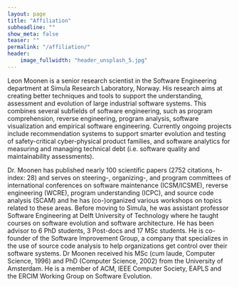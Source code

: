 ```yaml
---
layout: page
title: "Affiliation"
subheadline: ""
show_meta: false
teaser: ""
permalink: "/affiliation/"
header:
    image_fullwidth: "header_unsplash_5.jpg"
---
```


Leon Moonen is a senior research scientist in the Software Engineering department at Simula Research Laboratory, Norway. His research aims at creating better techniques and tools to support the understanding, assessment and evolution of large industrial software systems. This combines several subfields of software engineering, such as program comprehension, reverse engineering, program analysis, software visualization and empirical software engineering. Currently ongoing projects include recommendation systems to support smarter evolution and testing of safety-critical cyber-physical product families, and software analytics for measuring and managing technical debt (i.e. software quality and maintainability assessments).

Dr. Moonen has published nearly 100 scientific papers (2752 citations, h-index: 28) and serves on steering-, organizing-, and program committees of international conferences on software maintenance (ICSM/ICSME), reverse engineering (WCRE), program understanding (ICPC), and source code analysis (SCAM) and he has (co-)organized various workshops on topics related to these areas. Before moving to Simula, he was assistant professor Software Engineering at Delft University of Technology where he taught courses on software evolution and software architecture. He has been advisor to 6 PhD students, 3 Post-docs and 17 MSc students. He is co-founder of the Software Improvement Group, a company that specializes in the use of source code analysis to help organizations get control over their software systems. Dr Moonen received his MSc (cum laude, Computer Science, 1996) and PhD (Computer Science, 2002) from the University of Amsterdam. He is a member of ACM, IEEE Computer Society, EAPLS and the ERCIM Working Group on Software Evolution.

